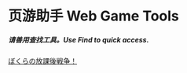 # 页游助手 Web Game Tools 
##### 请善用查找工具。Use Find to quick access.  

[ぼくらの放課後戦争！](https://github.com/GlacierLab/HoukagoLite)   
